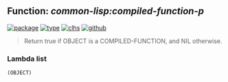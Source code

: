 ## Function: ***common-lisp:compiled-function-p***
[![package](https://img.shields.io/badge/Package-COMMON--LISP-5f9ea0.svg?style=social&colorA=999999)](../) [![type](https://img.shields.io/badge/Type-Function-5f9ea0.svg?style=social&colorA=999999)](../#function) [![clhs](https://img.shields.io/badge/CLHS-COMPILED--FUNCTION--P-5f9ea0.svg?style=social&colorA=999999)](http://www.lispworks.com/documentation/HyperSpec/Body/f_cmpd_f.htm) [![github](https://img.shields.io/badge/GitHub-View_the_source-5f9ea0.svg?style=social&colorA=999999&logo=github)](https://github.com/sbcl/sbcl/blob/master/src/code/pred.lisp/) 

> Return true if OBJECT is a COMPILED-FUNCTION, and NIL otherwise.

### Lambda list
```
(OBJECT)
```
